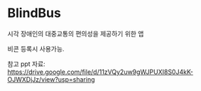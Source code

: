 # BlindBus
시각 장애인의 대중교통의 편의성을 제공하기 위한 앱

비콘 등록시 사용가능. 

참고 ppt 자료: https://drive.google.com/file/d/11zVQy2uw9gWJPUXI8S0J4kK-OJWXDjJz/view?usp=sharing
